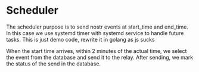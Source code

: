 # Scheduler

The scheduler purpose is to send nostr events at start_time and end_time. In this case we use systemd timer with systemd service to handle future tasks. This is just demo code, rewrite it in golang as js sucks

When the start time arrives, within 2 minutes of the actual time, we select the event from the database and send it to the relay. After sending, we mark the status of the send in the database.
